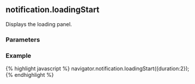 notification.loadingStart
-------------------------
Displays the loading panel.

### Parameters ###

### Example ###
{% highlight javascript %}
navigator.notification.loadingStart({duration:2});
{% endhighlight %}